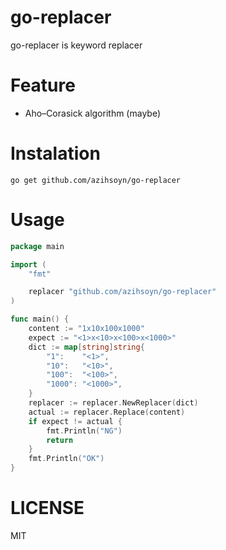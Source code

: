 # go-replacer
go-replacer is keyword replacer

# Feature
- Aho–Corasick algorithm (maybe)

# Instalation
`go get github.com/azihsoyn/go-replacer`

# Usage

```go
package main

import (
	"fmt"

	replacer "github.com/azihsoyn/go-replacer"
)

func main() {
	content := "1x10x100x1000"
	expect := "<1>x<10>x<100>x<1000>"
	dict := map[string]string{
		"1":    "<1>",
		"10":   "<10>",
		"100":  "<100>",
		"1000": "<1000>",
	}
	replacer := replacer.NewReplacer(dict)
	actual := replacer.Replace(content)
	if expect != actual {
		fmt.Println("NG")
		return
	}
	fmt.Println("OK")
}
```

# LICENSE
MIT
